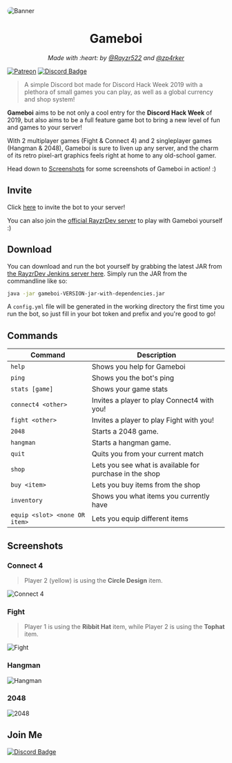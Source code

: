 <img alt="Banner" src="res/banner.png" style="border-radius:10px">

<h1 align="center">Gameboi</h1>
<p align="center"><i>Made with :heart: by <a href="https://github.com/Rayzr522">@Rayzr522</a> and <a href="https://github.com/zp4rker">@zp4rker</a></i></p>

[![Patreon](http://ionicabizau.github.io/badges/patreon.svg)](https://patreon.com/Rayzr522)
[![Discord Badge](https://discordapp.com/api/guilds/282207139752050688/embed.png)](https://rayzr.dev/join)

> A simple Discord bot made for Discord Hack Week 2019 with a plethora of small games you can play, as well as a global currency and shop system!

**Gameboi** aims to be not only a cool entry for the **Discord Hack Week** of 2019, but also aims to be a full feature game bot to bring a new level of fun and games to your server!

With 2 multiplayer games (Fight & Connect 4) and 2 singleplayer games (Hangman & 2048), Gameboi is sure to liven up any server, and the charm of its retro pixel-art graphics feels right at home to any old-school gamer.

Head down to [Screenshots](#screenshots) for some screenshots of Gameboi in action! :)

## Invite

Click [here](https://discordapp.com/oauth2/authorize?scope=bot&client_id=593090553856524298&permissions=8192) to invite the bot to your server!

You can also join the [official RayzrDev server](https://rayzr.dev/join) to play with Gameboi yourself :)

## Download

You can download and run the bot yourself by grabbing the latest JAR from [the RayzrDev Jenkins server here](https://ci.rayzr.dev/job/Gameboi). Simply run the JAR from the commandline like so:

```bash
java -jar gameboi-VERSION-jar-with-dependencies.jar
```

A `config.yml` file will be generated in the working directory the first time you run the bot, so just fill in your bot token and prefix and you're good to go!

## Commands

Command | Description
------- | -----------
`help` | Shows you help for Gameboi
`ping` | Shows you the bot's ping
`stats [game]` | Shows your game stats
`connect4 <other>` | Invites a player to play Connect4 with you!
`fight <other>` | Invites a player to play Fight with you!
`2048` | Starts a 2048 game.
`hangman` | Starts a hangman game.
`quit` | Quits you from your current match
`shop` | Lets you see what is available for purchase in the shop
`buy <item>` | Lets you buy items from the shop
`inventory` | Shows you what items you currently have
`equip <slot> <none OR item>` | Lets you equip different items

## Screenshots

### Connect 4

> Player 2 (yellow) is using the **Circle Design** item.

![Connect 4](res/screenshots/connect4.png)

### Fight

> Player 1 is using the **Ribbit Hat** item, while Player 2 is using the **Tophat** item.

![Fight](res/screenshots/fight.png)

### Hangman

![Hangman](res/screenshots/hangman.png)

### 2048

![2048](res/screenshots/2048.png)

## Join Me

[![Discord Badge](https://github.com/Rayzr522/ProjectResources/raw/master/RayzrDev/badge-small.png)](https://discord.io/rayzrdevofficial)
